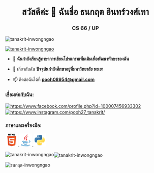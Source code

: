 <h1 align="center">สวัสดีค่ะ 👋 ฉันชื่อ ธนกฤต อินทร์วงศ์เทา</h1>
<h3 align="center">CS 66 / UP</h3>

<p align="left"> <img src="https://komarev.com/ghpvc/?username=tanakrit-inwongngao&label=Profile%20views&color=7507e4&style=flat" alt="tanakrit-inwongngao" /> </p>

<p align="left"> <a href="https://github.com/ryo-ma/github-profile-trophy"><img src="https://github-profile-trophy.vercel.app/?username=tanakrit-inwongngao" alt="tanakrit-inwongngao" /></a> </p>

- 🌱 **ฉันกำลังเรียนรู้ภาษาการเขียนโปรแกรมเพิ่มเติมเพื่อพัฒนาทักษะของฉัน**

- 💬 เกี่ยวกับฉัน **ปัจจุบันกำลังศึกษาอยู่ที่มหาวิทยาลัย พะเยา**

- 📫 ติดต่อฉันได้ที่ **pooh08954@gmail.com**

<h3 align="left">เชื่อมต่อกับฉัน:</h3>
<p align="left">
<a href="https://fb.com/https://www.facebook.com/profile.php?id=100007456933302" target="blank"><img align="center" src="https://raw.githubusercontent.com/rahuldkjain/github-profile-readme-generator/master/src/images/icons/Social/facebook.svg" alt="https://www.facebook.com/profile.php?id=100007456933302" height="30" width="40" /></a>
<a href="https://instagram.com/https://www.instagram.com/pooh27_tanakrit/" target="blank"><img align="center" src="https://raw.githubusercontent.com/rahuldkjain/github-profile-readme-generator/master/src/images/icons/Social/instagram.svg" alt="https://www.instagram.com/pooh27_tanakrit/" height="30" width="40" /></a>
</p>

<h3 align="left">ภาษาและเครื่องมือ:</h3>
<p align="left"> <a href="https://www.w3.org/html/" target="_blank" rel="noreferrer"> <img src="https://raw.githubusercontent.com/devicons/devicon/master/icons/html5/html5-original-wordmark.svg" alt="html5" width="40" height="40"/> </a> <a href="https://www.java.com" target="_blank" rel="noreferrer"> <img src="https://raw.githubusercontent.com/devicons/devicon/master/icons/java/java-original.svg" alt="java" width="40" height="40"/> </a> <a href="https://www.python.org" target="_blank" rel="noreferrer"> <img src="https://raw.githubusercontent.com/devicons/devicon/master/icons/python/python-original.svg" alt="python" width="40" height="40"/> </a> </p>

<p><img align="left" src="https://github-readme-stats. vercel.app/api/top-langs?username=tanakrit-inwongngao&show_icons=true&theme=dark&locale=en&layout=compact" alt="tanakrit-inwongngao" /></p>

<p> <img align="center" src ="https://github-readme-stats.vercel.app/api?username=tanakrit-inwongngao&show_icons=true&theme=dark&locale=en" alt="tanakrit-inwongngao" /></p>

<p><img align= "ศูนย์" src="https://github-readme-streak-stats.herokuapp.com/?user=tanakrit-inwongngao&theme=dark" alt="ธนกฤต-inwongngao" /></p>
